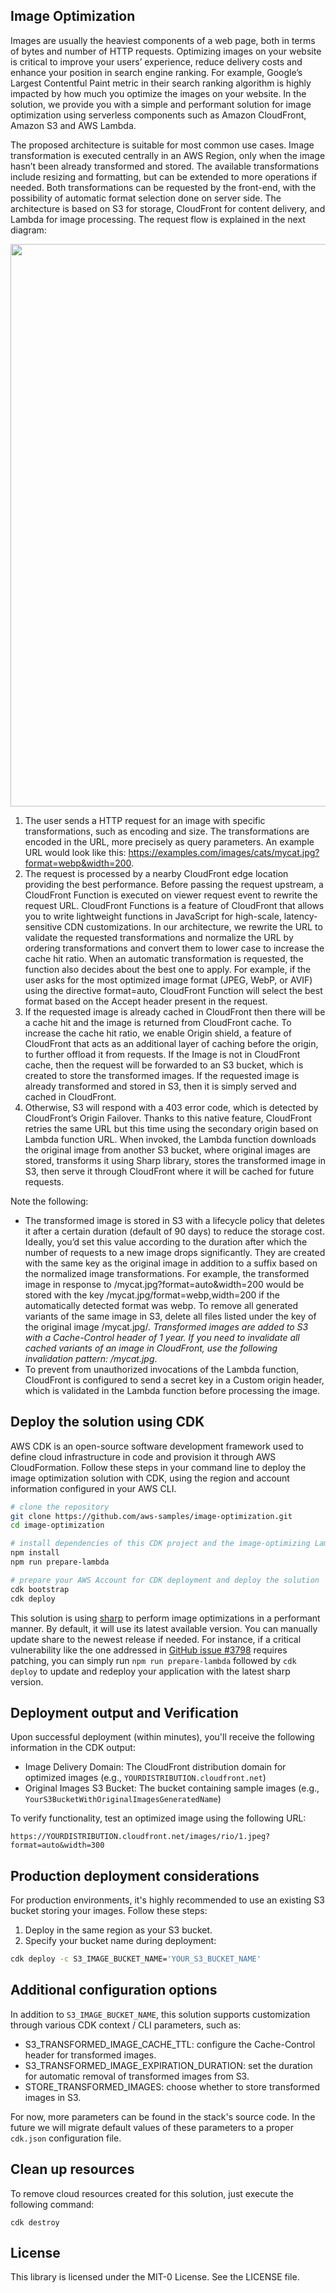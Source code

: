 ## Image Optimization

Images are usually the heaviest components of a web page, both in terms of bytes and number of HTTP requests. Optimizing images on your website is critical to improve your users’ experience, reduce delivery costs and enhance your position in search engine ranking. For example, Google’s Largest Contentful Paint metric in their search ranking algorithm is highly impacted by how much you optimize the images on your website. In the solution, we provide you with a simple and performant solution for image optimization using serverless components such as Amazon CloudFront, Amazon S3 and AWS Lambda.

The proposed architecture is suitable for most common use cases. Image transformation is executed centrally in an AWS Region, only when the image hasn’t been already transformed and stored. The available transformations include resizing and formatting, but can be extended to more operations if needed. Both transformations can be requested by the front-end, with the possibility of automatic format selection done on server side. The architecture is based on S3 for storage, CloudFront for content delivery, and Lambda for image processing. The request flow is explained in the next diagram:

<img src="architecture.png" width="900">

1. The user sends a HTTP request for an image with specific transformations, such as encoding and size. The transformations are encoded in the URL, more precisely as query parameters. An example URL would look like this: https://examples.com/images/cats/mycat.jpg?format=webp&width=200.
2. The request is processed by a nearby CloudFront edge location providing the best performance. Before passing the request upstream, a CloudFront Function is executed on viewer request event to rewrite the request URL. CloudFront Functions is a feature of CloudFront that allows you to write lightweight functions in JavaScript for high-scale, latency-sensitive CDN customizations. In our architecture, we rewrite the URL to validate the requested transformations and normalize the URL by ordering transformations and convert them to lower case to increase the cache hit ratio. When an automatic transformation is requested, the function also decides about the best one to apply. For example, if the user asks for the most optimized image format (JPEG, WebP, or AVIF) using the directive format=auto, CloudFront Function will select the best format based on the Accept header present in the request.
3. If the requested image is already cached in CloudFront then there will be a cache hit and the image is returned from CloudFront cache. To increase the cache hit ratio, we enable Origin shield, a feature of CloudFront that acts as an additional layer of caching before the origin, to further offload it from requests. If the Image is not in CloudFront cache, then the request will be forwarded to an S3 bucket, which is created to store the transformed images. If the requested image is already transformed and stored in S3, then it is simply served and cached in CloudFront.
4. Otherwise, S3 will respond with a 403 error code, which is detected by CloudFront’s Origin Failover. Thanks to this native feature, CloudFront retries the same URL but this time using the secondary origin based on Lambda function URL. When invoked, the Lambda function downloads the original image from another S3 bucket, where original images are stored, transforms it using Sharp library, stores the transformed image in S3, then serve it through CloudFront where it will be cached for future requests.

Note the following:

* The transformed image is stored in S3 with a lifecycle policy that deletes it after a certain duration (default of 90 days) to reduce the storage cost. Ideally, you’d set this value according to the duration after which the number of requests to a new image drops significantly. They are created with the same key as the original image in addition to a suffix based on the normalized image transformations. For example, the transformed image in response to /mycat.jpg?format=auto&width=200 would be stored with the key /mycat.jpg/format=webp,width=200 if the automatically detected format was webp. To remove all generated variants of the same image in S3, delete all files listed under the key of the original image /mycat.jpg/*. Transformed images are added to S3 with a Cache-Control header of 1 year. If you need to invalidate all cached variants of an image in CloudFront, use the following invalidation pattern: /mycat.jpg*.
* To prevent from unauthorized invocations of the Lambda function, CloudFront is configured to send a secret key in a Custom origin header, which is validated in the Lambda function before processing the image.

## Deploy the solution using CDK
AWS CDK is an open-source software development framework used to define cloud infrastructure in code and provision it through AWS CloudFormation. Follow these steps in your command line to deploy the image optimization solution with CDK, using the region and account information configured in your AWS CLI.

```bash
# clone the repository
git clone https://github.com/aws-samples/image-optimization.git 
cd image-optimization

# install dependencies of this CDK project and the image-optimizing Lambda function
npm install
npm run prepare-lambda

# prepare your AWS Account for CDK deployment and deploy the solution
cdk bootstrap
cdk deploy
```

This solution is using [sharp](https://sharp.pixelplumbing.com/) to perform image optimizations in a performant manner. By default, it will use its latest available version. You can manually update share to the newest release if needed. For instance, if a critical vulnerability like the one addressed in [GitHub issue #3798](https://github.com/lovell/sharp/issues/3798) requires patching, you can simply run `npm run prepare-lambda` followed by `cdk deploy` to update and redeploy your application with the latest sharp version.

## Deployment output and Verification

Upon successful deployment (within minutes), you'll receive the following information in the CDK output:

- Image Delivery Domain: The CloudFront distribution domain for optimized images (e.g., `YOURDISTRIBUTION.cloudfront.net`)
- Original Images S3 Bucket: The bucket containing sample images (e.g., `YourS3BucketWithOriginalImagesGeneratedName`)

To verify functionality, test an optimized image using the following URL:
```
https://YOURDISTRIBUTION.cloudfront.net/images/rio/1.jpeg?format=auto&width=300
```

## Production deployment considerations

For production environments, it's highly recommended to use an existing S3 bucket storing your images. Follow these steps:

1. Deploy in the same region as your S3 bucket.
2. Specify your bucket name during deployment:
```bash
cdk deploy -c S3_IMAGE_BUCKET_NAME='YOUR_S3_BUCKET_NAME'
```

## Additional configuration options

In addition to `S3_IMAGE_BUCKET_NAME`, this solution supports customization through various CDK context / CLI parameters, such as:

- S3_TRANSFORMED_IMAGE_CACHE_TTL: configure the Cache-Control header for transformed images.
- S3_TRANSFORMED_IMAGE_EXPIRATION_DURATION: set the duration for automatic removal of transformed images from S3.
- STORE_TRANSFORMED_IMAGES: choose whether to store transformed images in S3.

For now, more parameters can be found in the stack's source code. In the future we will migrate default values of these parameters to a proper `cdk.json` configuration file.

## Clean up resources

To remove cloud resources created for this solution, just execute the following command:

```
cdk destroy
```

## License

This library is licensed under the MIT-0 License. See the LICENSE file.
